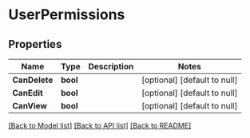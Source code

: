 # UserPermissions

## Properties
Name | Type | Description | Notes
------------ | ------------- | ------------- | -------------
**CanDelete** | **bool** |  | [optional] [default to null]
**CanEdit** | **bool** |  | [optional] [default to null]
**CanView** | **bool** |  | [optional] [default to null]

[[Back to Model list]](../README.md#documentation-for-models) [[Back to API list]](../README.md#documentation-for-api-endpoints) [[Back to README]](../README.md)

